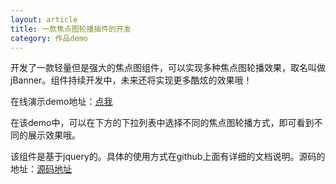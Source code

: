 ```yaml
---
layout: article
title: 一款焦点图轮播插件的开发
category: 作品demo
---
```

开发了一款轻量但是强大的焦点图组件，可以实现多种焦点图轮播效果，取名叫做jBanner。组件持续开发中，未来还将实现更多酷炫的效果哦！<!--more-->

在线演示demo地址：[点我](http://mly-zju.github.io/project/jBanner/demo.html)

在该demo中，可以在下方的下拉列表中选择不同的焦点图轮播方式，即可看到不同的展示效果哦。

该组件是基于jquery的。具体的使用方式在github上面有详细的文档说明。源码的地址：[源码地址](https://github.com/mly-zju/jBanner)
